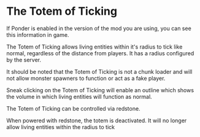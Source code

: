 # The Totem of Ticking

If Ponder is enabled in the version of the mod you are using, you can see this information in game.

The Totem of Ticking allows living entities within it's radius to tick like normal, regardless of the distance from players. It has a radius configured by the server.

It should be noted that the Totem of Ticking is not a chunk loader and will not allow monster spawners to function or act as a fake player.

Sneak clicking on the Totem of Ticking will enable an outline which shows the volume in which living entities will function as normal.

The Totem of Ticking can be controlled via redstone.

When powered with redstone, the totem is deactivated. It will no longer allow living entities within the radius to tick
